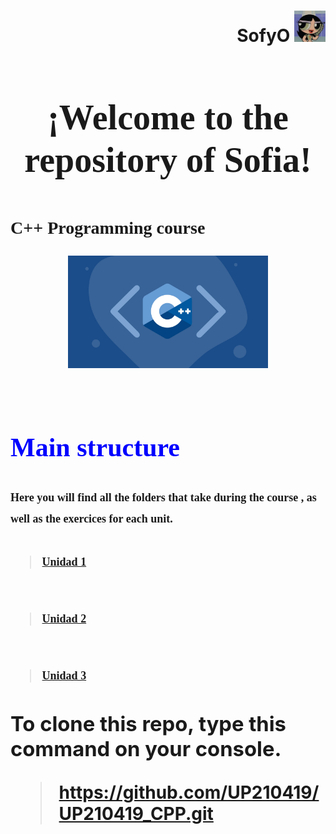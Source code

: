 <h1 align="left"><strong>
<div align="right">SofyO
<img alt="C++" height="50" src="imagenes/descarga.jpeg">
</div>

<h1 align="center"><strong><font face="Century Gothic"> ¡Welcome to the repository of Sofia! </font></strong></h1>

## <font face="Times new roman">
**C++ Programming course**
</font>

<div align="center"> 
<img alt="C++" height="180" src="imagenes/curso-cpp-facialix.jpg">
</div>

<br> 

## <font color=blue face="Times new roman"> **Main structure** </font>

<font size=4 face="Calibri"> Here you will find all the folders that take during the course , as well as the exercices for each unit. </font>

### <font size=4 face="Times New Roman">

> [Unidad 1](https://github.com/UP210419/UP210419_CPP/blob/main/U1/Readme.md)
<br>

> [Unidad 2](https://github.com/UP210419/UP210419_CPP/blob/main/U2/Readme.md)
<br> 

> [Unidad 3](https://github.com/UP210419/UP210419_CPP/blob/main/U3/Readme.md)

</font>

### To clone this repo, type this command on your console.

> https://github.com/UP210419/UP210419_CPP.git




